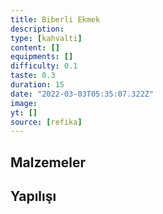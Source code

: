 ```yaml
---
title: Biberli Ekmek
description: 
type: [kahvalti]
content: []
equipments: []
difficulty: 0.1
taste: 0.3
duration: 15
date: "2022-03-03T05:35:07.322Z"
image: 
yt: []
source: [refika]
---
```


## Malzemeler


## Yapılışı

